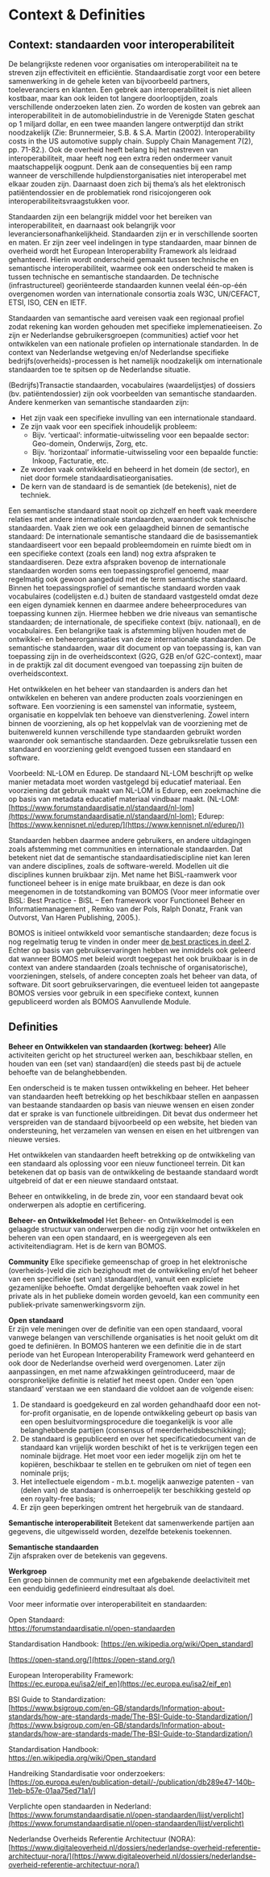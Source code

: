 # Context & Definities

## Context: standaarden voor interoperabiliteit

De belangrijkste redenen voor organisaties om interoperabiliteit na te
streven zijn effectiviteit en efficiëntie. Standaardisatie zorgt voor
een betere samenwerking in de gehele keten van bijvoorbeeld partners,
toeleveranciers en klanten. Een gebrek aan interoperabiliteit is niet
alleen kostbaar, maar kan ook leiden tot langere doorlooptijden, zoals
verschillende onderzoeken laten zien. Zo worden de kosten van gebrek
aan interoperabiliteit in de automobielindustrie in de Verenigde
Staten geschat op 1 miljard dollar, en een twee maanden langere
ontwerptijd dan strikt noodzakelijk (Zie: Brunnermeier, S.B. &
S.A. Martin (2002). Interoperability costs in the US automotive supply
chain. Supply Chain Management 7(2), pp. 71-82.). Ook de overheid
heeft belang bij het nastreven van interoperabiliteit, maar heeft nog
een extra reden ondermeer vanuit maatschappelijk oogpunt. Denk aan de
consequenties bij een ramp wanneer de verschillende
hulpdienstorganisaties niet interoperabel met elkaar zouden
zijn. Daarnaast doen zich bij thema’s als het elektronisch
patiëntendossier en de problematiek rond risicojongeren ook
interoperabiliteitsvraagstukken voor.

Standaarden zijn een belangrijk middel voor het bereiken van
interoperabiliteit, en daarnaast ook belangrijk voor
leveranciersonafhankelijkheid. Standaarden zijn er in verschillende
soorten en maten. Er zijn zeer veel indelingen in type standaarden,
maar binnen de overheid wordt het European Interoperability Framework
als leidraad gehanteerd.  Hierin wordt onderscheid gemaakt tussen
technische en semantische interoperabiliteit, waarmee ook een
onderscheid te maken is tussen technische en semantische standaarden.
De technische (infrastructureel) georiënteerde standaarden kunnen
veelal één-op-één overgenomen worden van internationale consortia
zoals W3C, UN/CEFACT, ETSI, ISO, CEN en IETF.

Standaarden van semantische aard vereisen vaak een regionaal profiel
zodat rekening kan worden gehouden met specifieke implemenatieeisen.
Zo zijn er Nederlandse gebruikersgroepen (communities) actief voor het
ontwikkelen van een nationale profielen op internationale standarden.
In de context van Nederlandse wetgeving en/of Nederlandse specifieke
bedrijfs(overheids)-processen is het namelijk noodzakelijk om
internationale standaarden toe te spitsen op de Nederlandse situatie.

(Bedrijfs)Transactie standaarden, vocabulaires (waardelijstjes) of
dossiers (bv. patiëntendossier) zijn ook voorbeelden van semantische
standaarden. Andere kenmerken van semantische standaarden zijn:

* Het zijn vaak een specifieke invulling van een internationale standaard.
* Ze zijn vaak voor een specifiek inhoudelijk probleem:
  * Bijv. ‘verticaal’: informatie-uitwisseling voor een bepaalde sector: Geo-domein, Onderwijs, Zorg, etc.
  * Bijv. ‘horizontaal’ informatie-uitwisseling voor een bepaalde functie: Inkoop, Facturatie, etc.
* Ze worden vaak ontwikkeld en beheerd in het domein (de sector), en niet door formele standaardisatieorganisaties.
* De kern van de standaard is de semantiek (de betekenis), niet de techniek.

Een semantische standaard staat nooit op zichzelf en heeft vaak
meerdere relaties met andere internationale standaarden, waaronder ook
technische standaarden. Vaak zien we ook een gelaagdheid binnen de
semantische standaard: De internationale semantische standaard die de
basissemantiek standaardiseert voor een bepaald probleemdomein en
ruimte biedt om in een specifieke context (zoals een land) nog extra
afspraken te standaardiseren. Deze extra afspraken bovenop de
internationale standaarden worden soms een toepassingsprofiel genoemd,
maar regelmatig ook gewoon aangeduid met de term semantische
standaard. Binnen het toepassingsprofiel of semantische standaard
worden vaak vocabulaires (codelijsten e.d.) buiten de standaard
vastgesteld omdat deze een eigen dynamiek kennen en daarmee andere
beheerprocedures van toepassing kunnen zijn. Hiermee hebben we drie
niveaus van semantische standaarden; de internationale, de specifieke
context (bijv. nationaal), en de vocabulaires. Een belangrijke taak is
afstemming blijven houden met de ontwikkel- en beheerorganisaties van
deze internationale standaarden. De semantische standaarden, waar dit
document op van toepassing is, kan van toepassing zijn in de
overheidscontext (G2G, G2B en/of G2C-context), maar in de praktijk zal
dit document evengoed van toepassing zijn buiten de overheidscontext.

Het ontwikkelen en het beheer van standaarden is anders dan het
ontwikkelen en beheren van andere producten zoals voorzieningen en
software. Een voorziening is een samenstel van informatie, systeem,
organisatie en koppelvlak ten behoeve van dienstverlening. Zowel
intern binnen de voorziening, als op het koppelvlak van de voorziening
met de buitenwereld kunnen verschillende type standaarden gebruikt
worden waaronder ook semantische standaarden. Deze gebruiksrelatie
tussen een standaard en voorziening geldt evengoed tussen een
standaard en software.

Voorbeeld: NL-LOM en Edurep. De standaard NL-LOM beschrijft op welke
manier metadata moet worden vastgelegd bij educatief materiaal. Een
voorziening dat gebruik maakt van NL-LOM is Edurep, een zoekmachine
die op basis van metadata educatief materiaal vindbaar maakt. (NL-LOM:
[https://www.forumstandaardisatie.nl/standaard/nl-lom](https://www.forumstandaardisatie.nl/standaard/nl-lom);
Edurep:
[https://www.kennisnet.nl/edurep/](https://www.kennisnet.nl/edurep/))

Standaarden hebben daarmee andere gebruikers, en andere uitdagingen
zoals afstemming met communities en internationale standaarden. Dat
betekent niet dat de semantische standaardisatiediscipline niet kan
leren van andere disciplines, zoals de software-wereld. Modellen uit
die disciplines kunnen bruikbaar zijn. Met name het BiSL-raamwerk voor
functioneel beheer is in enige mate bruikbaar, en deze is dan ook
meegenomen in de totstandkoming van BOMOS (Voor meer informatie over
BiSL: Best Practice - BiSL – Een framework voor Functioneel Beheer en
Informatiemanagement , Remko van der Pols, Ralph Donatz, Frank van
Outvorst, Van Haren Publishing, 2005.).

BOMOS is initieel ontwikkeld voor semantische standaarden; deze focus
is nog regelmatig terug te vinden in onder meer [de best practices in
deel
2](https://logius-standaarden.github.io/BOMOS-Verdieping/). Echter op
basis van gebruikservaringen hebben we inmiddels ook geleerd dat
wanneer BOMOS met beleid wordt toegepast het ook bruikbaar is in de
context van andere standaarden (zoals technische of organisatorische),
voorzieningen, stelsels, of andere concepten zoals het beheer van
data, of software. Dit soort gebruikservaringen, die eventueel leiden
tot aangepaste BOMOS versies voor gebruik in een specifieke context,
kunnen gepubliceerd worden als BOMOS Aanvullende Module.

## Definities

**Beheer en Ontwikkelen van standaarden (kortweg: beheer)**
Alle activiteiten gericht op het structureel werken aan, beschikbaar
stellen, en houden van een (set van) standaard(en) die steeds past bij
de actuele behoefte van de belanghebbenden.

Een onderscheid is te maken tussen ontwikkeling en beheer. Het beheer
van standaarden heeft betrekking op het beschikbaar stellen en
aanpassen van bestaande standaarden op basis van nieuwe wensen en
eisen zonder dat er sprake is van functionele uitbreidingen. Dit bevat
dus ondermeer het verspreiden van de standaard bijvoorbeeld op een
website, het bieden van ondersteuning, het verzamelen van wensen en
eisen en het uitbrengen van nieuwe versies.

Het ontwikkelen van standaarden heeft betrekking op de ontwikkeling
van een standaard als oplossing voor een nieuw functioneel
terrein. Dit kan betekenen dat op basis van de ontwikkeling de
bestaande standaard wordt uitgebreid of dat er een nieuwe standaard
ontstaat.

Beheer en ontwikkeling, in de brede zin, voor een standaard bevat ook
onderwerpen als adoptie en certificering.

**Beheer- en Ontwikkelmodel**
Het Beheer- en Ontwikkelmodel is een gelaagde structuur van
onderwerpen die nodig zijn voor het ontwikkelen en beheren van een
open standaard, en is weergegeven als een activiteitendiagram. Het is
de kern van BOMOS.

**Community**
Elke specifieke gemeenschap of groep in het elektronische
(overheids-)veld die zich bezighoudt met de ontwikkeling en/of het
beheer van een specifieke (set van) standaard(en), vanuit een
expliciete gezamenlijke behoefte. Omdat dergelijke behoeften vaak
zowel in het private als in het publieke domein worden gevoeld, kan
een community een publiek-private samenwerkingsvorm zijn.

**Open standaard**  
Er zijn vele meningen over de definitie van een open standaard, vooral
vanwege belangen van verschillende organisaties is het nooit gelukt om
dit goed te definiëren. In BOMOS hanteren we een definitie die in de
start periode van het European Interoperability Framework werd
gehanteerd en ook door de Nederlandse overheid werd overgenomen. Later
zijn aanpassingen, en met name afzwakkingen geïntroduceerd, maar de
oorspronkelijke definitie is relatief het meest open.  Onder een ‘open
standaard’ verstaan we een standaard die voldoet aan de volgende
eisen:
1. De standaard is goedgekeurd en zal worden gehandhaafd door een
   not-for-profit organisatie, en de lopende ontwikkeling gebeurt op
   basis van een open besluitvormingsprocedure die toegankelijk is voor
   alle belanghebbende partijen (consensus of meerderheidsbeschikking);
2. De standaard is gepubliceerd en over het specificatiedocument van
   de standaard kan vrijelijk worden beschikt of het is te verkrijgen
   tegen een nominale bijdrage. Het moet voor een ieder mogelijk zijn om
   het te kopiëren, beschikbaar te stellen en te gebruiken om niet of
   tegen een nominale prijs;
3. Het intellectuele eigendom - m.b.t. mogelijk aanwezige patenten -
   van (delen van) de standaard is onherroepelijk ter beschikking gesteld
   op een royalty-free basis;
4. Er zijn geen beperkingen omtrent het hergebruik van de standaard.

**Semantische interoperabiliteit**
Betekent dat samenwerkende partijen aan gegevens, die uitgewisseld
worden, dezelfde betekenis toekennen.

**Semantische standaarden**  
Zijn afspraken over de betekenis van gegevens.

**Werkgroep**  
Een groep binnen de community met een afgebakende deelactiviteit met
een eenduidig gedefinieerd eindresultaat als doel.

Voor meer informatie over interoperabiliteit en standaarden:

Open Standaard:  
https://forumstandaardisatie.nl/open-standaarden

Standardisation Handbook:
[https://en.wikipedia.org/wiki/Open_standard]

[https://open-stand.org/](https://open-stand.org/)

European Interoperability Framework:  
[https://ec.europa.eu/isa2/eif_en](https://ec.europa.eu/isa2/eif_en)

BSI Guide to Standardization:  
[https://www.bsigroup.com/en-GB/standards/Information-about-standards/how-are-standards-made/The-BSI-Guide-to-Standardization/](https://www.bsigroup.com/en-GB/standards/Information-about-standards/how-are-standards-made/The-BSI-Guide-to-Standardization/)

Standardisation Handbook:  
https://en.wikipedia.org/wiki/Open_standard

Handreiking Standardisatie voor onderzoekers:
[https://op.europa.eu/en/publication-detail/-/publication/db289e47-140b-11eb-b57e-01aa75ed71a1/]

Verplichte open standaarden in Nederland:  
[https://www.forumstandaardisatie.nl/open-standaarden/lijst/verplicht](https://www.forumstandaardisatie.nl/open-standaarden/lijst/verplicht)

Nederlandse Overheids Referentie Architectuur (NORA):  
[https://www.digitaleoverheid.nl/dossiers/nederlandse-overheid-referentie-architectuur-nora/](https://www.digitaleoverheid.nl/dossiers/nederlandse-overheid-referentie-architectuur-nora/)
